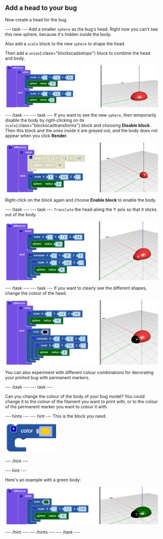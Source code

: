 ## Add a head to your bug

Now create a head for the bug.

--- task ---
Add a smaller `sphere` as the bug's head. Right now you can't see this new sphere, because it's hidden inside the body. 

Also add a `scale` block to the new `sphere` to shape the head.

Then add a `union`{:class="blockscadsetops"} block to combine the head and body.

![screenshot](images/bug-head-hidden.png)

--- /task ---
--- task ---
If you want to see the new `sphere`, then temporarily disable the body by right-clicking on its `scale`{:class="blockscadtransforms"} block and choosing **Disable block**. Then this block and the ones inside it are greyed out, and the body does not appear when you click **Render**.

![screenshot](images/bug-disable.png)

Right-click on the block again and choose **Enable block** to enable the body.

--- /task ---
--- task ---
`Translate` the head along the Y axis so that it sticks out of the body.

  ![screenshot](images/bug-head.png)

--- /task ---
--- task ---
If you want to clearly see the different shapes, change the colour of the head.

![screenshot](images/bug-head-black.png)

You can also experiment with different colour combinations for decorating your printed bug with permanent markers. 

--- /task ---
--- task ---

Can you change the colour of the body of your bug model? You could change it to the colour of the filament you want to print with, or to the colour of the permanent marker you want to colour it with.

--- hints ---
--- hint ---
This is the block you need.

![screenshot](images/bug-colour-block.png)

--- /hint ---

--- hint ---

Here's an example with a green body:

![screenshot](images/bug-body-colour.png)

--- /hint ---
--- /hints ---
--- /task ---




  

